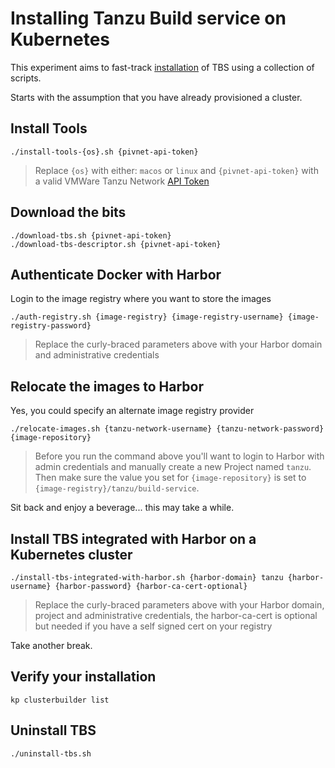 # Installing Tanzu Build service on Kubernetes

This experiment aims to fast-track [installation](https://docs.pivotal.io/build-service/1-1/installing.html) of TBS using a collection of scripts.

Starts with the assumption that you have already provisioned a cluster.

## Install Tools

```
./install-tools-{os}.sh {pivnet-api-token}
```
> Replace `{os}` with either: `macos` or `linux` and `{pivnet-api-token}` with a valid VMWare Tanzu Network [API Token](https://network.pivotal.io/users/dashboard/edit-profile)

## Download the bits

```
./download-tbs.sh {pivnet-api-token}
./download-tbs-descriptor.sh {pivnet-api-token}
```

## Authenticate Docker with Harbor

Login to the image registry where you want to store the images

```
./auth-registry.sh {image-registry} {image-registry-username} {image-registry-password}
```
> Replace the curly-braced parameters above with your Harbor domain and administrative credentials

## Relocate the images to Harbor

Yes, you could specify an alternate image registry provider

```
./relocate-images.sh {tanzu-network-username} {tanzu-network-password} {image-repository}
```

> Before you run the command above you'll want to login to Harbor with admin credentials and manually create a new Project named `tanzu`.  Then make sure the value you set for `{image-repository}` is set to `{image-registry}/tanzu/build-service`.


Sit back and enjoy a beverage... this may take a while.

## Install TBS integrated with Harbor on a Kubernetes cluster

```
./install-tbs-integrated-with-harbor.sh {harbor-domain} tanzu {harbor-username} {harbor-password} {harbor-ca-cert-optional}
```
> Replace the curly-braced parameters above with your Harbor domain, project and administrative credentials, the harbor-ca-cert is optional but needed if you have a self signed cert on your registry

Take another break.

## Verify your installation

```
kp clusterbuilder list
```

## Uninstall TBS

```
./uninstall-tbs.sh
```